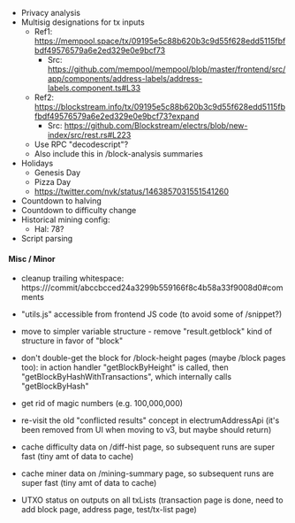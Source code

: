 * Privacy analysis
* Multisig designations for tx inputs
	* Ref1: https://mempool.space/tx/09195e5c88b620b3c9d55f628edd5115fbfbdf49576579a6e2ed329e0e9bcf73
		* Src: https://github.com/mempool/mempool/blob/master/frontend/src/app/components/address-labels/address-labels.component.ts#L33
	* Ref2: https://blockstream.info/tx/09195e5c88b620b3c9d55f628edd5115fbfbdf49576579a6e2ed329e0e9bcf73?expand
		* Src: https://github.com/Blockstream/electrs/blob/new-index/src/rest.rs#L223
	* Use RPC "decodescript"?
	* Also include this in /block-analysis summaries
* Holidays
	* Genesis Day
	* Pizza Day
	* https://twitter.com/nvk/status/1463857031551541260
* Countdown to halving
* Countdown to difficulty change
* Historical mining config:
	* Hal: 78?
* Script parsing

#### Misc / Minor

* cleanup trailing whitespace: https:///commit/abccbcced24a3299b559166f8c4b58a33f9008d0#comments


* "utils.js" accessible from frontend JS code (to avoid some of /snippet?)

* move to simpler variable structure - remove "result.getblock" kind of structure in favor of "block"
* don't double-get the block for /block-height pages (maybe /block pages too): in action handler "getBlockByHeight" is called, then "getBlockByHashWithTransactions", which internally calls "getBlockByHash"
* get rid of magic numbers (e.g. 100,000,000)
* re-visit the old "conflicted results" concept in electrumAddressApi (it's been removed from UI when moving to v3, but maybe should return)

* cache difficulty data on /diff-hist page, so subsequent runs are super fast (tiny amt of data to cache)
* cache miner data on /mining-summary page, so subsequent runs are super fast (tiny amt of data to cache)


* UTXO status on outputs on all txLists (transaction page is done, need to add block page, address page, test/tx-list page)
